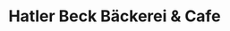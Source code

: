 ---
title: "Hatler Beck Bäckerei & Cafe"
url: /dornbirn/hatler-beck-baeckerei-und-cafe/
shop: Bäckerei
---
